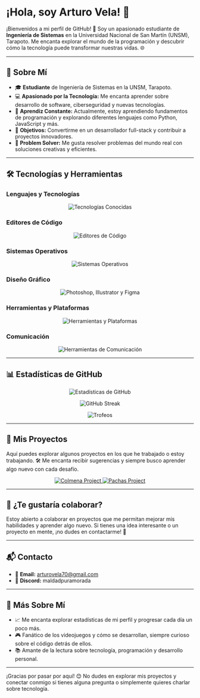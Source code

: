 # ¡Hola, soy Arturo Vela! 👋

¡Bienvenidos a mi perfil de GitHub! 🎉 Soy un apasionado estudiante de **Ingeniería de Sistemas** en la Universidad Nacional de San Martín (UNSM), Tarapoto. Me encanta explorar el mundo de la programación y descubrir cómo la tecnología puede transformar nuestras vidas. 🌐

---

## 🌟 Sobre Mí

- 🎓 **Estudiante** de Ingeniería de Sistemas en la UNSM, Tarapoto.
- 💻 **Apasionado por la Tecnología:** Me encanta aprender sobre desarrollo de software, ciberseguridad y nuevas tecnologías.
- 🌱 **Aprendiz Constante:** Actualmente, estoy aprendiendo fundamentos de programación y explorando diferentes lenguajes como Python, JavaScript y más.
- 🚀 **Objetivos:** Convertirme en un desarrollador full-stack y contribuir a proyectos innovadores.
- 🧩 **Problem Solver:** Me gusta resolver problemas del mundo real con soluciones creativas y eficientes.

---

## 🛠️ Tecnologías y Herramientas

### Lenguajes y Tecnologías
<p align="center">
  <img src="https://skillicons.dev/icons?i=html,css,java,js,nodejs&perline=6" alt="Tecnologías Conocidas" />
</p>

### Editores de Código
<p align="center">
  <img src="https://skillicons.dev/icons?i=vscode,vim,eclipse,visualstudio&perline=4" alt="Editores de Código" />
</p>

### Sistemas Operativos
<p align="center">
  <img src="https://skillicons.dev/icons?i=windows,arch,ubuntu,kali&perline=4" alt="Sistemas Operativos" />
</p>

### Diseño Gráfico
<p align="center">
  <img src="https://skillicons.dev/icons?i=ps,ai,&perline=3" alt="Photoshop, Illustrator y Figma" />
</p>

### Herramientas y Plataformas
<p align="center">
  <img src="https://skillicons.dev/icons?i=github,git,&perline=4" alt="Herramientas y Plataformas" />
</p>

### Comunicación
<p align="center">
  <img src="https://skillicons.dev/icons?i=discord,slack,teams,telegram&perline=4" alt="Herramientas de Comunicación" />
</p>

---

## 📊 Estadísticas de GitHub

<p align="center">
  <img src="https://github-readme-stats.vercel.app/api?username=ArturoVela&show_icons=true&theme=tokyonight" alt="Estadísticas de GitHub" />
</p>

<p align="center">
  <img src="https://github-readme-streak-stats.herokuapp.com/?user=ArturoVela&theme=tokyonight" alt="GitHub Streak" />
</p>

<p align="center">
  <img src="https://github-profile-trophy.vercel.app/?username=ArturoVela&theme=tokyonight" alt="Trofeos" />
</p>

---
## 🚀 Mis Proyectos

Aquí puedes explorar algunos proyectos en los que he trabajado o estoy trabajando. 🛠️ Me encanta recibir sugerencias y siempre busco aprender algo nuevo con cada desafío.

<p align="center">
  <a href="https://github.com/ArturoVela/Colmena-" target="_blank">
    <img src="https://img.shields.io/badge/🔗-Colmena--Project-blue?style=for-the-badge" alt="Colmena Project" />
  </a>
  <a href="https://github.com/ArturoVela/Pachas" target="_blank">
    <img src="https://img.shields.io/badge/🔗-Pachas-Project-blue?style=for-the-badge" alt="Pachas Project" />
  </a>
</p>

---

## 🤝 ¿Te gustaría colaborar?

Estoy abierto a colaborar en proyectos que me permitan mejorar mis habilidades y aprender algo nuevo. Si tienes una idea interesante o un proyecto en mente, ¡no dudes en contactarme! 💬

---

## 📬 Contacto

- 📧 **Email:** [arturovela70@gmail.com](mailto:arturovela70@gmail.com)
- 💬 **Discord:** maldadpuramorada

---

## 🌱 Más Sobre Mí

- 📈 Me encanta explorar estadísticas de mi perfil y progresar cada día un poco más.
- 🎮 Fanático de los videojuegos y cómo se desarrollan, siempre curioso sobre el código detrás de ellos.
- 📚 Amante de la lectura sobre tecnología, programación y desarrollo personal.

---

¡Gracias por pasar por aquí! 😊 No dudes en explorar mis proyectos y conectar conmigo si tienes alguna pregunta o simplemente quieres charlar sobre tecnología.
